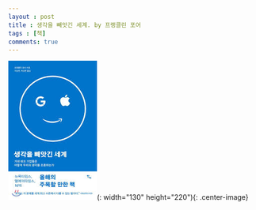 ```yaml
---
layout : post
title : 생각을 빼앗긴 세계. by 프랭클린 포어 
tags : [책]
comments: true
---
```



![생각을 빼앗긴 세계](../images/book-7.jpeg)(: width="130" height="220"){: .center-image}
